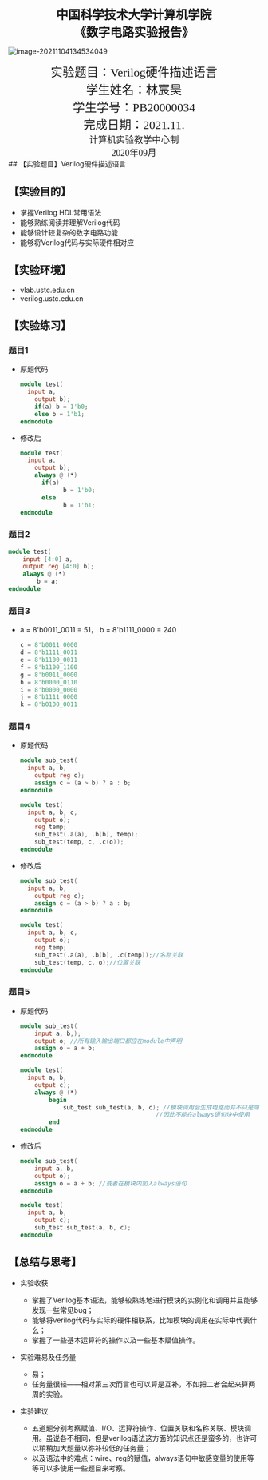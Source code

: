 <center><font face="宋体" size=5 weight=xx><b>中国科学技术大学计算机学院</b></font></center>

<center><font face="宋体" size=5><b>《数字电路实验报告》</b></font></center>





![image-20211104134534049](C:\Users\lenovo\AppData\Roaming\Typora\typora-user-images\image-20211104134534049.png)





<center><font size=5 face="宋体">实验题目：Verilog硬件描述语言</font></center>

<center><font size=5 face="宋体">学生姓名：林宸昊</font></center>

<center><font face="宋体" size=5>学生学号：PB20000034</font></center>

<center><font face="宋体" size=5>完成日期：2021.11.</font></center>





<center><font size=4 face="宋体">计算机实验教学中心制</font>
</center>

<center><font size=4 face="宋体">2020年09月</font>
</center>
## 【实验题目】Verilog硬件描述语言

## 【实验目的】

- 掌握Verilog HDL常用语法
- 能够熟练阅读并理解Verilog代码
- 能够设计较复杂的数字电路功能
- 能够将Verilog代码与实际硬件相对应

## 【实验环境】

- vlab.ustc.edu.cn
- verilog.ustc.edu.cn

## 【实验练习】

### 题目1 

- 原题代码

  ```verilog
  module test(
  	input a,
      output b);
      if(a) b = 1'b0;
      else b = 1'b1;
  endmodule
  ```

- 修改后

  ```verilog
  module test(
  	input a,
      output b);
      always @ (*)
      	if(a) 
              b = 1'b0; 
      	else 
              b = 1'b1;
  endmodule
  ```
  
  

### 题目2

```verilog
module test(
    input [4:0] a,
    output reg [4:0] b);
    always @ (*)
        b = a;
endmodule
```

### 题目3

- a = 8'b0011_0011 = 51， b = 8'b1111_0000 = 240

  ```verilog
  c = 8'b0011_0000
  d = 8'b1111_0011
  e = 8'b1100_0011
  f = 8'b1100_1100
  g = 8'b0011_0000
  h = 8'b0000_0110
  i = 8'b0000_0000
  j = 8'b1111_0000
  k = 8'b0100_0011
  ```

  

### 题目4

- 原题代码

  ```verilog
  module sub_test(
  	input a, b,
      output reg c);
      assign c = (a > b) ? a : b;
  endmodule
  
  module test(
  	input a, b, c,
      output o);
      reg temp;
      sub_test(.a(a), .b(b), temp);
      sub_test(temp, c, .c(o));
  endmodule
  ```

  

- 修改后

  ```verilog
  module sub_test(
  	input a, b,
      output reg c);
      assign c = (a > b) ? a : b;
  endmodule
  
  module test(
  	input a, b, c,
      output o);
      reg temp;
      sub_test(.a(a), .b(b), .c(temp));//名称关联
      sub_test(temp, c, o);//位置关联
  endmodule
  ```

  

### 题目5

- 原题代码

  ```verilog
  module sub_test(
      input a, b,);
      output o; //所有输入输出端口都应在module中声明
      assign o = a + b;
  endmodule
  
  module test(
  	input a, b,
      output c);
      always @ (*)
          begin
              sub_test sub_test(a, b, c); //模块调用会生成电路而并不只是简单的调用
              							//因此不能在always语句块中使用
          end
  endmodule
  ```

  

- 修改后

  ```verilog
  module sub_test(
      input a, b,
      output o); 
      assign o = a + b; //或者在模块内加入always语句
  endmodule
  
  module test(
  	input a, b,
      output c);
      sub_test sub_test(a, b, c); 
  endmodule
  ```

## 【总结与思考】

- 实验收获
  - 掌握了Verilog基本语法，能够较熟练地进行模块的实例化和调用并且能够发现一些常见bug；
  - 能够将verilog代码与实际的硬件相联系，比如模块的调用在实际中代表什么；
  - 掌握了一些基本运算符的操作以及一些基本赋值操作。
- 实验难易及任务量
  - 易；
  - 任务量很轻——相对第三次而言也可以算是互补，不如把二者合起来算两周的实验。

- 实验建议
  - 五道题分别考察赋值、I/O、运算符操作、位置关联和名称关联、模块调用。虽说各不相同，但是verilog语法这方面的知识点还是蛮多的，也许可以稍稍加大题量以弥补较低的任务量；
  - 以及语法中的难点：wire、reg的赋值，always语句中敏感变量的使用等等可以多使用一些题目来考察。

